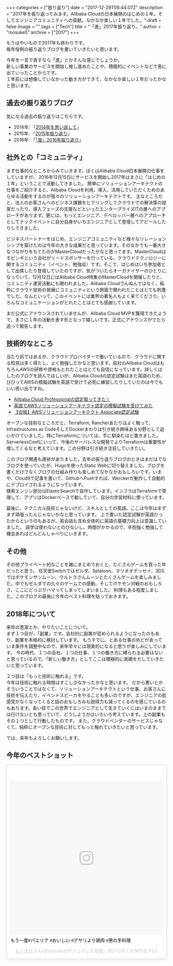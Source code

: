 +++
categories = ["振り返り"]
date = "2017-12-29T06:44:07Z"
description = "2017年を振り返ってみます。Alibaba Cloudの日本展開のはじめの１年。そしてエンジニアコミュニティへの貢献。なかなか楽しい１年でした。"
draft = false
image = ""
tags = ["Tech"]
title = "「進」2017年振り返り。"
author = "mosuke5"
archive = ["2017"]
+++

もうはやいもので2017年も終わりです。  
毎年恒例の振り返りブログを書いていきたいと思います。

今年を一言で表すなら「進」とかそんな感じでしょうか。  
新しい事業のサービスを開始し推し進めたことや、積極的にイベントなどで表に出ていったことからです。  
１年前には想像していなかった動き方ができて、なかなか楽しい１年だったかなと思います。

<!--more-->

## 過去の振り返りブログ
気になる過去の振り返りはこちらです。

- 2014年: 「[2014年を思い返して](https://blog.mosuke.tech/entry/2015/01/01/161826/)」
- 2015年: 「[2015年振り返り](https://blog.mosuke.tech/entry/2015/12/28/150042/)」
- 2016年: 「[「嵐」2016年振り返り](https://blog.mosuke.tech/entry/2016/12/25/142744/)」

## 社外との「コミュニティ」
まず仕事的なところからみていきます。ぼくはAlibaba Cloud日本展開の仕事をしていますが、
2016年12月15日にサービスを開始し2017年はまさに「はじめの１年」ということで活動してきました。
簡単にソリューションアーキテクトの仕事をご紹介すると、Alibaba Cloudを利用、導入、活用していただくためのあらゆる活動をするのが我々のソリューションアーキテクトです。
主なところだと、法人のお客さんへのビジネス課題をヒアリングしてクラウドでの解決策の提案だったり、導入フェーズの支援などといったエンタープライズITの層へのアプローチがあります。更には、もっとエンジニア、デベロッパー層へのアプローチとしてテックイベントに自分自身がいちエンジニアとして登壇してアピールしたりしてきました。

ビジネスパートナーをはじめ、エンジニアコミュニティなど様々なリレーションシップを築けたのは今年の大きな成果だと思っています。そのなかでも一番大きなつながりをもてたのがMasterCloudだったかなと思ってます。MasterCloudはモビンギという会社がリードスポンサーを行っている、クラウドテクノロジーに関するコミュニティ（イベント、勉強会）です。そこで、はじめはいち参加者として出席したり登壇していたのですが、気がついたらオーガナイザーのひとりになっていて、12月12日にはAlibaba Cloud特集のMasterCloudを開催したりと、コミュニティ運営活動にも関われました。Alibaba Cloudうんぬんではなく、純粋にクラウド技術の発展にコミュニティという側面で関われたことはとても刺激でした。なんといって、このイベントには業界の著名人もよく来てくださり、いろんなコミュニケーションがとれたことはとても感謝しています。

まだ公式にアナウンスされていませんが、Alibaba Cloud MVPを獲得できたようで、まさに１年の活動を表す形となって嬉しいです。正式にアナウンスがでたら追って報告します。


## 技術的なところ
当たり前ではあるが、クラウドプロバイダーで働いているので、クラウドに関する知見は多く得たし、よく勉強したかなと思います。自社のAlibaba CloudはもちろんAWSの研修や資格もとれたことはとても自信になっています。詳しくはしたのブログを読んでほしいが、Alibaba Cloudの認定試験はまだ英語のため、びびってAWSの模擬試験を英語で受けて必死に練習したりしていたのは今でもいい思い出ですね。

- [Alibaba Cloud Professionalの認定取ってきた！](https://blog.mosuke.tech/entry/2017/11/10/acp/)
- [英語でAWSソリューションアーキテクト認定の模擬試験を受けてみた](https://blog.mosuke.tech/entry/2017/08/04/aws_certificate_practice_exam/)
- [【合格】AWSソリューションアーキテクト Associate認定試験](https://blog.mosuke.tech/entry/2017/09/18/aws_solution_architect/)

オープンな技術なところだと、Terraform, Rancherあたりはよく触って、Infrastructures as CodeそしてDockerまわりは引き続き興味ある分野として追いかけていました。特にTerraformについては、手に馴染むほど書きました。ServerlessConfにいって、今後のサーバレスな開発でよりTerraformは重要性が増してくるなと考えています。この分野は引き続き注目していきたい。

このブログ関連も進捗がありました。去年の振り返りブログのときはまだはてなブログを使っていたが、Hugoを使ったStatic Webに切り替えました。ブログを書くだけでなくブログの仕組み作りも楽しめてなかなかおもしろいです。いまや、Cloud9で記事を書いて、GithubへPushすれば、Werckerが動作して自動的にデプロイされるようになっています。  
検索エンジン部分はElasticSearchで自作しています。インフラはTerraformで管理して、アプリはDockerベースで動していて、自分の学習材料に使っています。

最後に、テクニカル技術じゃないけど、スキルとしての英語。ここは今年はまずまず頑張ったんじゃないかなと思っています。
上で書いた認定試験が英語だったからというのもあるが、英会話も含め全体的に英語の基礎力向上は意識していました。
語学は使わないとのびないし、時間がかかるので、辛抱強く勉強して機会あればどんどんしゃべりにいきます。

## その他
その他プライベート的なことを雑にまとめておくと、たくさんゲームを買った年だったと思う。
任天堂Switchではゼルダ、Splatoon、マリオオデッセイ、3DSではポケモンサンムーン、ウルトラさんムーンとたくさんゲームを楽しみました。中でもゼルダでの久々のゲームでの感動、そしてポケモン対戦のおもしろさ、ここにどっぷりハマってしまってしまいました。
料理もある程度しました。このブログの最後に今年のベスト料理を貼っておきます。

## 2018年について
来年の豊富とか、やりたいことについて。  
まず１つ目が、「副業」です。会社的に副業が認められるようになったのもあり、副業を本格的に検討しています。
もうすでに、とある仕事のめどがあっていま条件を調整中なので、来年早々には現実的になると思うが楽しみにしています。
今の時代、１つの会社、１つの仕事、１つの働き方に縛られる必要はないと思っているので、「新しい働き方」としてここは積極的に実績をだしていきたいと思っています。

２つ目は「もっと技術に触れる」です。  
今年は技術に触れる時間はすこし少なかったかなと思います。
だから悪いとかそういうことではなくて、ソリューションアーキテクトという仕事、お客さんに技術を伝えたり、イベントスピーカをやることも多いのですが、エンジニアの肌感覚がなくなってくると話のおもしろみも説得力も減ってくるのを感じているのもあります。長い目でこの世界でエンジニアとして生きていくにはいまのままでは行けないとも思っていて、どうしようかはいろいろ考えています。上の副業もその１つとして行動したものです。
また、クラウドベンダーのサービスじゃなくて、純粋にオープンな技術に対してもっと触れていきたいと思っています。

では、来年もよろしくお願いします。


## 今年のベストショット
<blockquote class="instagram-media" data-instgrm-captioned data-instgrm-permalink=https://www.instagram.com/p/BTjIGtsBQ2G/ data-instgrm-version="8" style=" background:#FFF; border:0; border-radius:3px; box-shadow:0 0 1px 0 rgba(0,0,0,0.5),0 1px 10px 0 rgba(0,0,0,0.15); margin: 1px; max-width:658px; padding:0; width:99.375%; width:-webkit-calc(100% - 2px); width:calc(100% - 2px);"><div style="padding:8px;"> <div style=" background:#F8F8F8; line-height:0; margin-top:40px; padding:50.0% 0; text-align:center; width:100%;"> <div style=" background:url(data:image/png;base64,iVBORw0KGgoAAAANSUhEUgAAACwAAAAsCAMAAAApWqozAAAABGdBTUEAALGPC/xhBQAAAAFzUkdCAK7OHOkAAAAMUExURczMzPf399fX1+bm5mzY9AMAAADiSURBVDjLvZXbEsMgCES5/P8/t9FuRVCRmU73JWlzosgSIIZURCjo/ad+EQJJB4Hv8BFt+IDpQoCx1wjOSBFhh2XssxEIYn3ulI/6MNReE07UIWJEv8UEOWDS88LY97kqyTliJKKtuYBbruAyVh5wOHiXmpi5we58Ek028czwyuQdLKPG1Bkb4NnM+VeAnfHqn1k4+GPT6uGQcvu2h2OVuIf/gWUFyy8OWEpdyZSa3aVCqpVoVvzZZ2VTnn2wU8qzVjDDetO90GSy9mVLqtgYSy231MxrY6I2gGqjrTY0L8fxCxfCBbhWrsYYAAAAAElFTkSuQmCC); display:block; height:44px; margin:0 auto -44px; position:relative; top:-22px; width:44px;"></div></div> <p style=" margin:8px 0 0 0; padding:0 4px;"> <a href="https://www.instagram.com/p/BTjIGtsBQ2G/" style=" color:#000; font-family:Arial,sans-serif; font-size:14px; font-style:normal; font-weight:normal; line-height:17px; text-decoration:none; word-wrap:break-word;" target="_blank">もう一度#パエリア #おいしい #アサリより鶏肉 #男の手料理</a></p> <p style=" color:#c9c8cd; font-family:Arial,sans-serif; font-size:14px; line-height:17px; margin-bottom:0; margin-top:8px; overflow:hidden; padding:8px 0 7px; text-align:center; text-overflow:ellipsis; white-space:nowrap;"><a href="&lt;Macro &#39;profile_link&#39;&gt;" style=" color:#c9c8cd; font-family:Arial,sans-serif; font-size:14px; font-style:normal; font-weight:normal; line-height:17px;" target="_blank"> もーすけ</a>さん(@mosuke5)がシェアした投稿 - <time style=" font-family:Arial,sans-serif; font-size:14px; line-height:17px;" datetime="2017-05-01T11:56:58+00:00">2017 5月 1 4:56午前 PDT</time></p></div></blockquote> <script async defer src="//platform.instagram.com/en_US/embeds.js"></script>